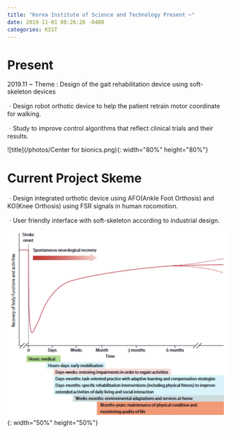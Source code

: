 ```yaml
---
title: "Korea Institute of Science and Technology Present ~"
date: 2019-11-01 08:26:28 -0400
categories: KIST
---
```


# Present
2019.11 ~ 
Theme : Design of the gait rehabilitation device using soft-skeleton devices

ㆍDesign robot orthotic device to help the patient retrain motor coordinate for walking.

ㆍStudy to improve control algorithms that reflect clinical trials and their results.

![title](/photos/Center for bionics.png){: width="80%" height="80%"}

# Current Project Skeme

ㆍDesign integrated orthotic device using AFO(Ankle Foot Orthosis) and KO(Knee Orthosis) using FSR signals in human rocomotion.

ㆍUser friendly interface with soft-skeleton according to industrial design.


![title](/photos/stroke.png){: width="50%" height="50%"}




